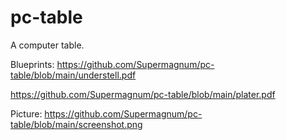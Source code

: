 # pc-table
A computer table.

Blueprints:
https://github.com/Supermagnum/pc-table/blob/main/understell.pdf

https://github.com/Supermagnum/pc-table/blob/main/plater.pdf

Picture:
https://github.com/Supermagnum/pc-table/blob/main/screenshot.png
